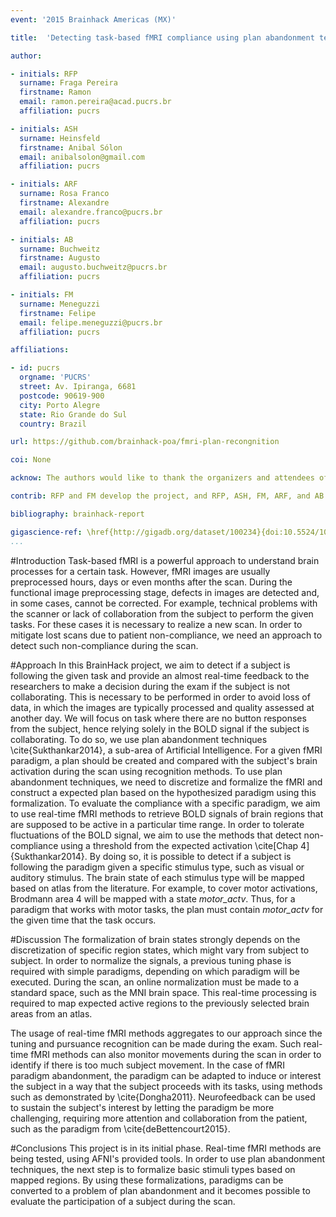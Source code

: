 ```yaml
---
event: '2015 Brainhack Americas (MX)'

title:  'Detecting task-based fMRI compliance using plan abandonment techniques'

author:

- initials: RFP
  surname: Fraga Pereira
  firstname: Ramon
  email: ramon.pereira@acad.pucrs.br
  affiliation: pucrs

- initials: ASH
  surname: Heinsfeld
  firstname: Anibal Sólon
  email: anibalsolon@gmail.com
  affiliation: pucrs

- initials: ARF
  surname: Rosa Franco
  firstname: Alexandre
  email: alexandre.franco@pucrs.br
  affiliation: pucrs

- initials: AB
  surname: Buchweitz
  firstname: Augusto
  email: augusto.buchweitz@pucrs.br
  affiliation: pucrs

- initials: FM
  surname: Meneguzzi
  firstname: Felipe
  email: felipe.meneguzzi@pucrs.br
  affiliation: pucrs

affiliations:

- id: pucrs
  orgname: 'PUCRS'
  street: Av. Ipiranga, 6681
  postcode: 90619-900
  city: Porto Alegre
  state: Rio Grande do Sul
  country: Brazil

url: https://github.com/brainhack-poa/fmri-plan-recongnition

coi: None

acknow: The authors would like to thank the organizers and attendees of Brainhack MX and the developers of AFNI.

contrib: RFP and FM develop the project, and RFP, ASH, FM, ARF, and AB wrote the report.

bibliography: brainhack-report

gigascience-ref: \href{http://gigadb.org/dataset/100234}{doi:10.5524/100234}
...
```


#Introduction
Task-based fMRI is a powerful approach to understand brain processes for a certain task.
However, fMRI images are usually preprocessed hours, days or even months after the scan.
During the functional image preprocessing stage, defects in images are detected and, in some cases, cannot be corrected.
For example, technical problems with the scanner or lack of collaboration from the subject to perform the given tasks.
For these cases it is necessary to realize a new scan.
In order to mitigate lost scans due to patient non-compliance, we need an approach to detect such non-compliance during the scan.

#Approach
In this BrainHack project, we aim to detect if a subject is following the given task and provide an almost real-time feedback to the researchers to make a decision during the exam if the subject is not collaborating.
This is necessary to be performed in order to avoid loss of data, in which the images are typically processed and quality assessed at another day.
We will focus on task where there are no button responses from the subject, hence relying solely in the BOLD signal if the subject is collaborating.
To do so, we use plan abandonment techniques \cite{Sukthankar2014}, a sub-area of Artificial Intelligence.
For a given fMRI paradigm, a plan should be created and compared with the subject's brain activation during the scan using recognition methods.
To use plan abandonment techniques, we need to discretize and formalize the fMRI and construct a expected plan based on the hypothesized paradigm using this formalization.
To evaluate the compliance with a specific paradigm, we aim to use real-time fMRI methods to retrieve BOLD signals of brain regions that are supposed to be active in a particular time range.
In order to tolerate fluctuations of the BOLD signal, we aim to use the methods that detect non-compliance using a threshold from the expected activation \cite[Chap 4]{Sukthankar2014}.
By doing so, it is possible to detect if a subject is following the paradigm given a specific stimulus type, such as visual or auditory stimulus.
The brain state of each stimulus type will be mapped based on atlas from the literature.
For example, to cover motor activations, Brodmann area 4 will be mapped with a state *motor_actv*.
Thus, for a paradigm that works with motor tasks, the plan must contain *motor_actv* for the given time that the task occurs.

#Discussion
The formalization of brain states strongly depends on the discretization of specific region states, which might vary from subject to subject.
In order to normalize the signals, a previous tuning phase is required with simple paradigms, depending on which paradigm will be executed.
During the scan, an online normalization must be made to a standard space, such as the MNI brain space.
This real-time processing is required to map expected active regions to the previously selected brain areas from an atlas.

The usage of real-time fMRI methods aggregates to our approach since the tuning and pursuance recognition can be made during the exam.
Such real-time fMRI methods can also monitor movements during the scan in order to identify if there is too much subject movement.
In the case of fMRI paradigm abandonment, the paradigm can be adapted to induce or interest the subject in a way that the subject proceeds with its tasks, using methods such as demonstrated by \cite{Dongha2011}.
Neurofeedback can be used to sustain the subject's interest by letting the paradigm be more challenging, requiring more attention and collaboration from the patient, such as the paradigm from \cite{deBettencourt2015}.

#Conclusions
This project is in its initial phase.
Real-time fMRI methods are being tested, using AFNI's provided tools.
In order to use plan abandonment techniques, the next step is to formalize basic stimuli types based on mapped regions.
By using these formalizations, paradigms can be converted to a problem of plan abandonment and it becomes possible to evaluate the participation of a subject during the scan.